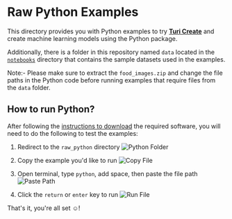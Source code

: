 # Raw Python Examples
This directory provides you with Python examples to try [**Turi Create**](https://github.com/apple/turicreate) and create machine learning models using the Python package.

Additionally, there is a folder in this repository named `data` located in the [`notebooks`](https://github.com/AFathi/turicreate-notebooks/tree/master/notebooks) directory that contains the sample datasets used in the examples.

Note:- Please make sure to extract the `food_images.zip` and change the file paths in the Python code before running examples that require files from the `data` folder.

## How to run Python?
After following the [instructions to download](https://github.com/AFathi/turicreate-notebooks/blob/master/README.md#install--setup) the required software, you will need to do the following to test the examples:

1. Redirect to the `raw_python` directory
![Python Folder](http://www.ahmedbekhit.com/projects/python/raw-python-folder.png)

2. Copy the example you'd like to run
![Copy File](http://www.ahmedbekhit.com/projects/python/copy-file.png)

3. Open terminal, type `python`, add space, then paste the file path
![Paste Path](http://www.ahmedbekhit.com/projects/python/paste-path.png)

4. Click the `return` or `enter` key to run
![Run File](http://www.ahmedbekhit.com/projects/python/run-file-path.png)

That's it, you're all set ☺️!
